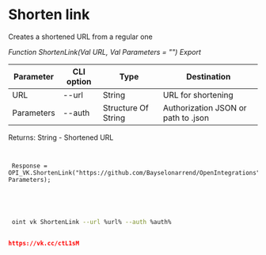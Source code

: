 ﻿---
sidebar_position: 5
---

# Shorten link
 Creates a shortened URL from a regular one


*Function ShortenLink(Val URL, Val Parameters = "") Export*

 | Parameter | CLI option | Type | Destination |
 |-|-|-|-|
 | URL | --url | String | URL for shortening |
 | Parameters | --auth | Structure Of String | Authorization JSON or path to .json |

 
 Returns: String - Shortened URL 

```bsl title="Code example"
	
 
 Response = OPI_VK.ShortenLink("https://github.com/Bayselonarrend/OpenIntegrations", Parameters);
 

	
```

```sh title="CLI command example"
 
 oint vk ShortenLink --url %url% --auth %auth%

```


```json title="Result"

https://vk.cc/ctL1sM

```

